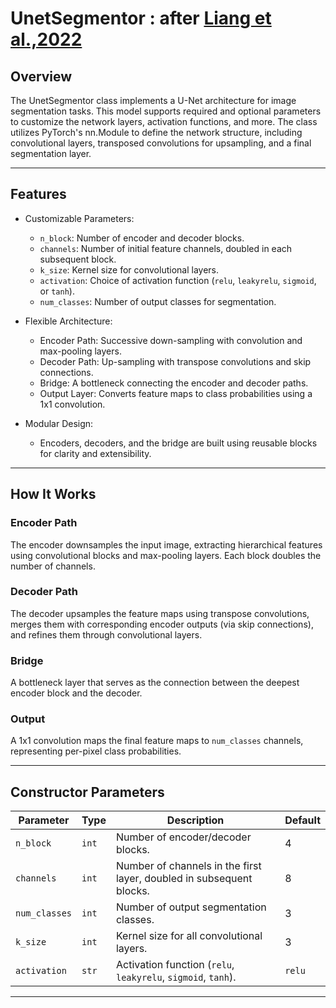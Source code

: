 # UnetSegmentor : after [Liang et al.,2022](https://www.sciencedirect.com/science/article/abs/pii/S0098300422001662)

## Overview

The UnetSegmentor class implements a U-Net architecture for image segmentation tasks. This model supports required and optional parameters to customize the network layers, activation functions, and more. The class utilizes PyTorch's nn.Module to define the network structure, including convolutional layers, transposed convolutions for upsampling, and a final segmentation layer.

---
## Features
- Customizable Parameters:
  - `n_block`: Number of encoder and decoder blocks.
  - `channels`: Number of initial feature channels, doubled in each subsequent block.
  - `k_size`: Kernel size for convolutional layers.
  - `activation`: Choice of activation function (`relu`, `leakyrelu`, `sigmoid`, or `tanh`).
  - `num_classes`: Number of output classes for segmentation.

- Flexible Architecture:
  - Encoder Path: Successive down-sampling with convolution and max-pooling layers.
  - Decoder Path: Up-sampling with transpose convolutions and skip connections.
  - Bridge: A bottleneck connecting the encoder and decoder paths.
  - Output Layer: Converts feature maps to class probabilities using a 1x1 convolution.
  
- Modular Design:
  - Encoders, decoders, and the bridge are built using reusable blocks for clarity and extensibility.

---
## How It Works
### Encoder Path
The encoder downsamples the input image, extracting hierarchical features using convolutional blocks and max-pooling layers. Each block doubles the number of channels.

### Decoder Path
The decoder upsamples the feature maps using transpose convolutions, merges them with corresponding encoder outputs (via skip connections), and refines them through convolutional layers.

### Bridge
A bottleneck layer that serves as the connection between the deepest encoder block and the decoder.

### Output
A 1x1 convolution maps the final feature maps to `num_classes` channels, representing per-pixel class probabilities.

---
## Constructor Parameters

| Parameter      | Type   | Description                                                   | Default |
|----------------|--------|---------------------------------------------------------------|---------|
| `n_block`      | `int`  | Number of encoder/decoder blocks.                              | 4       |
| `channels`     | `int`  | Number of channels in the first layer, doubled in subsequent blocks. | 8       |
| `num_classes`  | `int`  | Number of output segmentation classes.                        | 3       |
| `k_size`       | `int`  | Kernel size for all convolutional layers.                     | 3       |
| `activation`   | `str`  | Activation function (`relu`, `leakyrelu`, `sigmoid`, `tanh`). | `relu`  |

---


